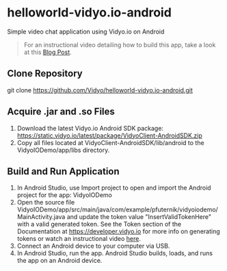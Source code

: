 # helloworld-vidyo.io-android
Simple video chat application using Vidyo.io on Android

> For an instructional video detailing how to build this app, take a look at this [Blog Post](https://vidyo.io/how-to/build-mobile-video-chat-app-android-minutes).

## Clone Repository
git clone https://github.com/Vidyo/helloworld-vidyo.io-android.git

## Acquire .jar and .so Files
1. Download the latest Vidyo.io Android SDK package: https://static.vidyo.io/latest/package/VidyoClient-AndroidSDK.zip
2. Copy all files located at VidyoClient-AndroidSDK/lib/android to the VidyoIODemo/app/libs directory.

## Build and Run Application
1. In Android Studio, use Import project to open and import the Android project for the app: VidyoIODemo
2. Open the source file VidyoIODemo/app/src/main/java/com/example/pfuternik/vidyoiodemo/MainActivity.java and update the token value "InsertValidTokenHere" with a valid generated token. See the Token section of the Documentation at https://developer.vidyo.io for more info on generating tokens or watch an instructional video [here](https://support.vidyo.io/hc/en-us/articles/115004915647-Generate-Vidyo-io-Tokens).
3. Connect an Android device to your computer via USB.
4. In Android Studio, run the app. Android Studio builds, loads, and runs the app on an Android device.

